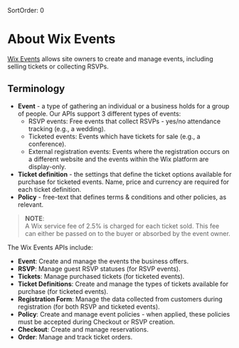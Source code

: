 SortOrder: 0
# About Wix Events

[Wix Events](https://support.wix.com/en/article/about-wix-events) allows site owners to create and manage events, including selling tickets or collecting RSVPs.

## Terminology
- **Event** - a type of gathering an individual or a business holds for a group of people. Our APIs support 3 different types of events:
  - RSVP events: Free events that collect RSVPs - yes/no attendance tracking (e.g., a wedding).
  - Ticketed events: Events which have tickets for sale (e.g., a conference).
  - External registration events: Events where the registration occurs on a different website and the events within the Wix platform are display-only.  
- **Ticket definition** - the settings that define the ticket options available for purchase for ticketed events. Name, price and currency are required for each ticket definition.
- **Policy** - free-text that defines terms & conditions and other policies, as relevant.

> **NOTE**:  
A Wix service fee of 2.5% is charged for each ticket sold. This fee can either be passed on to the buyer or absorbed by the event owner.

The Wix Events APIs include:  
- **Event**: Create and manage the events the business offers.  
- **RSVP**: Manage guest RSVP statuses (for RSVP events).   
- **Tickets**: Manage purchased tickets (for ticketed events).   
- **Ticket Definitions**: Create and manage the types of tickets available for purchase (for ticketed events).  
- **Registration Form**: Manage the data collected from customers during registration (for both RSVP and ticketed events).  
- **Policy**: Create and manage event policies - when applied, these policies must be accepted during Checkout or RSVP creation.  
- **Checkout**: Create and manage reservations. 
- **Order**: Manage and track ticket orders.  

